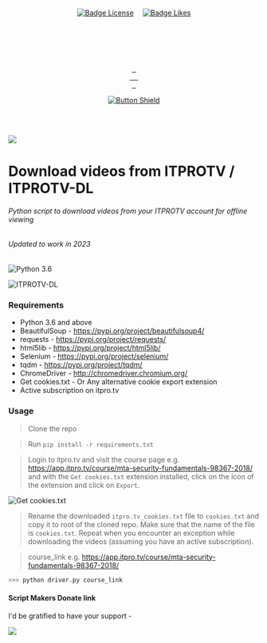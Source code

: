<br>

<div align = center>

[![Badge License]][License]   
[![Badge Likes]][#]

<br>
<br>

<br>
<br>

[<kbd> <br>  <br> </kbd>][KBD]

[![Button Shield]][Shield]

</div>

<br>
<br>


<!---------------------------------------------------------------------------->

[Button Shield]: https://img.shields.io/badge/Shield_Buttons-37a779?style=for-the-badge

[License]: LICENSE
[Shield]: Types/Shield.md
[KBD]: Types/KBD.md
[#]: #


<!---------------------------------[ Badges ]---------------------------------->

[Badge License]: https://img.shields.io/badge/-BY_SA_4.0-ae6c18.svg?style=for-the-badge&labelColor=EF9421&logoColor=white&logo=CreativeCommons
[Badge Likes]: https://img.shields.io/github/stars/MarkedDown/Buttons?style=for-the-badge&labelColor=d0ab23&color=b0901e&logoColor=white&logo=Trustpilot

  <a href="https://www.buymeacoffee.com/Tommi"><img src="https://img.buymeacoffee.com/button-api/?text=Buy me a Coffeec&emoji=☕&slug=Tommi&button_colour=FFDD00&font_colour=000000&font_family=Cookie&outline_colour=000000&coffee_colour=ffffff" /></a>




# Download videos from ITPROTV / ITPROTV-DL

###### Python script to download videos from your ITPROTV account for offline viewing
###### Updated to work in 2023
![Python 3.6](https://img.shields.io/badge/python-3.6-blue.svg)

![ITPROTV-DL](https://i.imgur.com/iW2ilOD.png)

### Requirements
- Python 3.6 and above
- BeautifulSoup - https://pypi.org/project/beautifulsoup4/
- requests - https://pypi.org/project/requests/
- html5lib - https://pypi.org/project/html5lib/
- Selenium - https://pypi.org/project/selenium/
- tqdm - https://pypi.org/project/tqdm/
- ChromeDriver - http://chromedriver.chromium.org/
- Get cookies.txt - Or Any alternative cookie export extension
- Active subscription on itpro.tv

### Usage

> Clone the repo

> Run `pip install -r requirements.txt`

> Login to itpro.tv and visit the course page e.g. https://app.itpro.tv/course/mta-security-fundamentals-98367-2018/ and with the `Get cookies.txt` extension installed, click on the icon of the extension and click on `Export`. 

![Get cookies.txt](https://i.imgur.com/6QkV9RC.png)

> Rename the downloaded `itpro.tv_cookies.txt` file to `cookies.txt` and copy it to root of the cloned repo. Make sure that the name of the file is ``cookies.txt``. Repeat when you encounter an exception while downloading the videos (assuming you have an active subscription).

> course_link e.g. https://app.itpro.tv/course/mta-security-fundamentals-98367-2018/

``` python
>>> python driver.py course_link
```

#### Script Makers Donate link
I'd be gratified to have your support - 

[<img src="https://i.imgur.com/ngduQd7.png">](https://www.buymeacoffee.com/RahulShaw)
 
